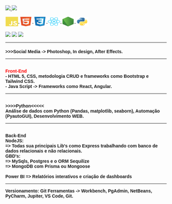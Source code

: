 <div "style= background-color: Green">
   <a href="https://github.com/fmcnit">
   <img height="190em" src="https://github-readme-stats.vercel.app/api?username=fmcnit&show_icons=true&theme=tokyonight&include_all_commits=true&count_private=true"/>
   <img height="190em" src="https://github-readme-stats.vercel.app/api/top-langs/?username=fmcnit&layout=compact&langs_count=6&theme=tokyonight"/>
</div>
    
<div style="display: inline_block"><br>
  <img align="center" alt="Js" height="30" width="40" src="https://raw.githubusercontent.com/devicons/devicon/master/icons/javascript/javascript-plain.svg">
  <img align="center" alt="HTML" height="30" width="40" src="https://raw.githubusercontent.com/devicons/devicon/master/icons/html5/html5-original.svg">
  <img align="center" alt="CSS" height="30" width="40" src="https://raw.githubusercontent.com/devicons/devicon/master/icons/css3/css3-original.svg">
  <img align="center" alt="react" height="30" width="40" src="https://raw.githubusercontent.com/devicons/devicon/master/icons/react/react-original.svg">
  <img align="center" alt="NodeJS" height="30" width="40" src="https://raw.githubusercontent.com/devicons/devicon/master/icons/nodejs/nodejs-original.svg">
  <img align="center" alt="Python" height="30" width="40" src="https://raw.githubusercontent.com/devicons/devicon/master/icons/python/python-original.svg">
   
</div>
 
<br>
<div> 
   <a href="https://instagram.com/fw2b" target="_blank"><img src="https://img.shields.io/badge/-Instagram-%23E4405F?style=for-the-badge&logo=instagram&logoColor=white" target="_blank"></a>
   <a href ="fmcnit@gmail.com"><img src="https://img.shields.io/badge/-Gmail-%23333?style=for-the-badge&logo=gmail&logoColor=white" target="_blank"></a>
   <a href="https://www.linkedin.com/in/fmcnit" target="_blank"><img src="https://img.shields.io/badge/-LinkedIn-%230077B5?style=for-the-badge&logo=linkedin&logoColor=white" target="_blank"></a>
  
<hr>
 
<h4 style ="font-family: Montserrat, sans-serif">>>>Social Media -> Photoshop, In design, After Effects.
<hr>
<br><span style = "color: red">Front-End</span>
<br>- HTML 5, CSS, metodologia CRUD e frameworks como Bootstrap e Tailwind CSS.
<br>- Java Script -> Frameworks como React, Angular.
<hr>
<br>>>>>Python<<<<<
<br>Análise de dados com Python (Pandas, matplotlib, seaborn), Automação (PyautoGUI), Desenvolvimento WEB.
<hr>
<br>
   Back-End
<br>NodeJS: 
<br> => Todas sua principais Lib's como Express trabalhando com banco de dados relacionais e não relacionais.
<br>GBD's: 
<br> => MySqls, Postgres e o ORM Sequilize
<br> => MongoDB com Prisma ou Mongoose
   <br>
   <br>
Power BI => Relatórios interativos e criação de dashboards
<hr>
Versionamento: Git
Ferramentas -> Workbench, PgAdmin, NetBeans, PyCharm, Jupiter, VS Code, Git. 
</h4>
 

